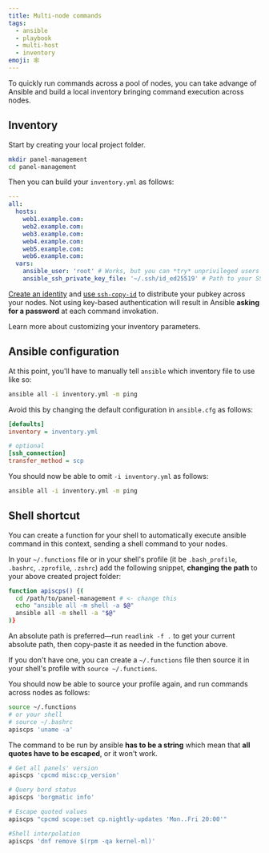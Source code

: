 ```yaml
---
title: Multi-node commands
tags:
  - ansible
  - playbook
  - multi-host
  - inventory
emoji: 🕸
---
```


To quickly run commands across a pool of nodes, you can take advange of Ansible and build a local inventory bringing command execution across nodes.

## Inventory

Start by creating your local project folder.

```bash
mkdir panel-management
cd panel-management
```

Then you can build your `inventory.yml` as follows:

```yaml
---
all:
  hosts:
    web1.example.com:
    web2.example.com:
    web3.example.com:
    web4.example.com:
    web5.example.com:
    web6.example.com:
  vars:
    ansible_user: 'root' # Works, but you can *try* unprivileged users too
    ansible_ssh_private_key_file: '~/.ssh/id_ed25519' # Path to your SSH identity for password-less access

```

<Note>

[Create an identity](https://www.ssh.com/academy/ssh/keygen) and [use `ssh-copy-id`](https://www.ssh.com/academy/ssh/copy-id) to distribute your pubkey across your nodes. Not using key-based authentication will result in Ansible **asking for a password** at each command invokation.

</Note>

<Card title="Ansible inventory parameters" icon="toolbox" color="#5bbdbf" href="https://docs.ansible.com/ansible/latest/inventory_guide/intro_inventory.html#connecting-to-hosts-behavioral-inventory-parameters">

Learn more about customizing your inventory parameters.

</Card>

## Ansible configuration

At this point, you'll have to manually tell `ansible` which inventory file to use like so:

```bash
ansible all -i inventory.yml -m ping
```

Avoid this by changing the default configuration in `ansible.cfg` as follows:

```ini
[defaults]
inventory = inventory.yml

# optional
[ssh_connection]
transfer_method = scp

```

You should now be able to omit `-i inventory.yml` as follows:

```bash
ansible all -i inventory.yml -m ping
```

## Shell shortcut

You can create a function for your shell to automatically execute ansible command in this context, sending a shell command to your nodes.

In your `~/.functions` file or in your shell's profile (it be `.bash_profile`, `.bashrc`, `.zprofile`, `.zshrc`) add the following snippet, **changing the path** to your above created project folder:

```bash
function apiscps() {(                                                   
  cd /path/to/panel-management # <- change this
  echo "ansible all -m shell -a $@"
  ansible all -m shell -a "$@"
)}
```

<Note>

An absolute path is preferred—run `readlink -f .` to get your current absolute path, then copy-paste it as needed in the function above.

</Note>

<Tip>

If you don't have one, you can create a `~/.functions` file then source it in your shell's profile with `source ~/.functions`.

</Tip>

You should now be able to source your profile again, and run commands across nodes as follows:

```bash
source ~/.functions
# or your shell
# source ~/.bashrc
apiscps 'uname -a'
```

<Warning>

The command to be run by ansible **has to be a string** which mean that **all quotes have to be escaped**, or it won't work.

</Warning>

```bash
# Get all panels' version
apiscps 'cpcmd misc:cp_version'

# Query bord status
apiscps 'borgmatic info'

# Escape quoted values
apiscps "cpcmd scope:set cp.nightly-updates 'Mon..Fri 20:00'"

#Shell interpolation
apiscps 'dnf remove $(rpm -qa kernel-ml)'
```